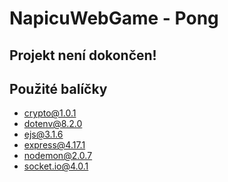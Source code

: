 # NapicuWebGame - Pong

## Projekt není dokončen!


## Použité balíčky
* crypto@1.0.1
* dotenv@8.2.0
* ejs@3.1.6
* express@4.17.1
* nodemon@2.0.7
* socket.io@4.0.1